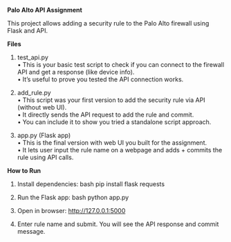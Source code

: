 **Palo Alto API Assignment**

This project allows adding a security rule to the Palo Alto firewall using Flask and API.

**Files**
  1. test_api.py  
	  • This is your basic test script to check if you can connect to the firewall API and get a response (like device info).  
	  • It’s useful to prove you tested the API connection works.

2. add_rule.py  
	 • This script was your first version to add the security rule via API (without web UI).  
	 • It directly sends the API request to add the rule and commit.  
	 • You can include it to show you tried a standalone script approach.

3. app.py (Flask app)  
	 • This is the final version with web UI you built for the assignment.  
	 • It lets user input the rule name on a webpage and adds + commits the rule using API calls.


**How to Run**

1. Install dependencies:
   bash
   pip install flask requests
   
2. Run the Flask app:
   bash
   python app.py

3. Open in browser:
   http://127.0.0.1:5000
   
4. Enter rule name and submit.
   You will see the API response and commit message.


